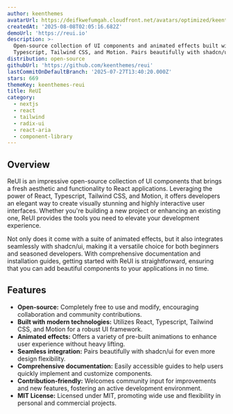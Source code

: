 ```yaml
---
author: keenthemes
avatarUrl: https://deifkwefumgah.cloudfront.net/avatars/optimized/keenthemes-reui-avatar-128.webp
createdAt: '2025-08-08T02:05:16.682Z'
demoUrl: 'https://reui.io'
description: >-
  Open-source collection of UI components and animated effects built with React,
  Typescript, Tailwind CSS, and Motion. Pairs beautifully with shadcn/ui.
distribution: open-source
githubUrl: 'https://github.com/keenthemes/reui'
lastCommitOnDefaultBranch: '2025-07-27T13:40:20.000Z'
stars: 669
themeKey: keenthemes-reui
title: ReUI
category:
  - nextjs
  - react
  - tailwind
  - radix-ui
  - react-aria
  - component-library
---
```

## Overview
ReUI is an impressive open-source collection of UI components that brings a fresh aesthetic and functionality to React applications. Leveraging the power of React, Typescript, Tailwind CSS, and Motion, it offers developers an elegant way to create visually stunning and highly interactive user interfaces. Whether you're building a new project or enhancing an existing one, ReUI provides the tools you need to elevate your development experience.

Not only does it come with a suite of animated effects, but it also integrates seamlessly with shadcn/ui, making it a versatile choice for both beginners and seasoned developers. With comprehensive documentation and installation guides, getting started with ReUI is straightforward, ensuring that you can add beautiful components to your applications in no time.

## Features
- **Open-source:** Completely free to use and modify, encouraging collaboration and community contributions.
- **Built with modern technologies:** Utilizes React, Typescript, Tailwind CSS, and Motion for a robust UI framework.
- **Animated effects:** Offers a variety of pre-built animations to enhance user experience without heavy lifting.
- **Seamless integration:** Pairs beautifully with shadcn/ui for even more design flexibility.
- **Comprehensive documentation:** Easily accessible guides to help users quickly implement and customize components.
- **Contribution-friendly:** Welcomes community input for improvements and new features, fostering an active development environment.
- **MIT License:** Licensed under MIT, promoting wide use and flexibility in personal and commercial projects.
